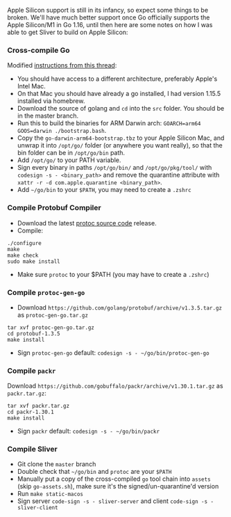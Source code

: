 Apple Silicon support is still in its infancy, so expect some things to be broken. We'll have much better support once Go officially supports the Apple Silicon/M1 in Go 1.16, until then here are some notes on how I was able to get Sliver to build on Apple Silicon: 

### Cross-compile Go

Modified [instructions from this thread](https://github.com/golang/go/issues/38485#issuecomment-730247329):

 * You should have access to a different architecture, preferably Apple's Intel Mac.
 * On that Mac you should have already a go installed, I had version 1.15.5 installed via homebrew.
 * Download the source of golang and `cd` into the `src` folder. You should be in the master branch.
 * Run this to build the binaries for ARM Darwin arch: `GOARCH=arm64 GOOS=darwin ./bootstrap.bash`.
 * Copy the `go-darwin-arm64-bootstrap.tbz` to your Apple Silicon Mac, and unwrap it into `/opt/go/` folder (or anywhere you want really), so that the bin folder can be in `/opt/go/bin` path.
 * Add `/opt/go/` to your PATH variable.
 * Sign every binary in paths `/opt/go/bin/` and `/opt/go/pkg/tool/` with `codesign -s - <binary_path>` and remove the quarantine attribute with `xattr -r -d com.apple.quarantine <binary_path>`. 
 * Add `~/go/bin` to your `$PATH`, you may need to create a `.zshrc`


### Compile Protobuf Compiler

* Download the latest [protoc source code](https://github.com/protocolbuffers/protobuf/releases) release.
* Compile:

```
./configure
make
make check
sudo make install
```

* Make sure `protoc` to your $PATH (you may have to create a `.zshrc`)

### Compile `protoc-gen-go`

* Download `https://github.com/golang/protobuf/archive/v1.3.5.tar.gz` as `protoc-gen-go.tar.gz`

```
tar xvf protoc-gen-go.tar.gz
cd protobuf-1.3.5
make install
```

* Sign `protoc-gen-go` default: `codesign -s - ~/go/bin/protoc-gen-go`

### Compile `packr`

Download `https://github.com/gobuffalo/packr/archive/v1.30.1.tar.gz` as `packr.tar.gz`:

```
tar xvf packr.tar.gz
cd packr-1.30.1
make install
```

* Sign `packr` default: `codesign -s - ~/go/bin/packr`

### Compile Sliver

* Git clone the `master` branch
* Double check that `~/go/bin` and `protoc` are your `$PATH`
* Manually put a copy of the cross-compiled `go` tool chain into `assets` (skip `go-assets.sh`), make sure it's the signed/un-quarantine'd version
* Run `make static-macos`
* Sign server `code-sign -s - sliver-server` and client `code-sign -s - sliver-client`